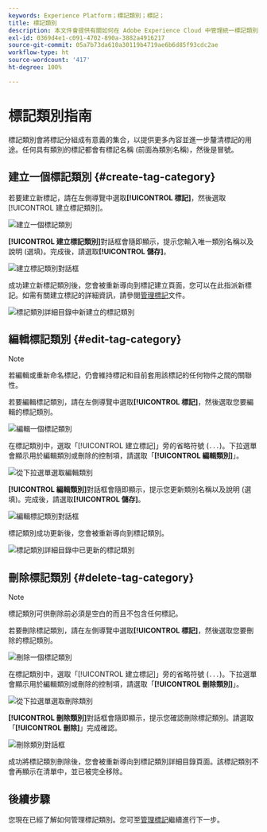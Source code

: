 ```yaml
---
keywords: Experience Platform；標記類別；標記；
title: 標記類別
description: 本文件會提供有關如何在 Adob​​e Experience Cloud 中管理統一標記類別的資訊
exl-id: 0369d4e1-c091-4702-890a-3882a4916217
source-git-commit: 05a7b73da610a30119b4719ae6b6d85f93cdc2ae
workflow-type: ht
source-wordcount: '417'
ht-degree: 100%

---
```


# 標記類別指南

標記類別會將標記分組成有意義的集合，以提供更多內容並進一步釐清標記的用途。任何具有類別的標記都會有標記名稱 (前面為類別名稱)，然後是冒號。

## 建立一個標記類別 {#create-tag-category}

若要建立新標記，請在左側導覽中選取&#x200B;**[!UICONTROL 標記]**，然後選取[!UICONTROL 建立標記類別]。

![建立一個標記類別](./images/create-tag-category.png)

**[!UICONTROL 建立標記類別]**&#x200B;對話框會隨即顯示，提示您輸入唯一類別名稱以及說明 (選填)。完成後，請選取&#x200B;**[!UICONTROL 儲存]**。

![建立標記類別對話框](./images/create-tag-category-dialog.png)

成功建立新標記類別後，您會被重新導向到標記建立頁面，您可以在此指派新標記。如需有關建立標記的詳細資訊，請參閱[管理標記](./managing-tags.md#create-a-tag-create-tag)文件。

![標記類別詳細目錄中新建立的標記類別](./images/new-tag-cateogry-listed.png)

## 編輯標記類別 {#edit-tag-category}

>[!NOTE]
>
>若編輯或重新命名標記，仍會維持標記和目前套用該標記的任何物件之間的關聯性。

若要編輯標記類別，請在左側導覽中選取&#x200B;**[!UICONTROL 標記]**，然後選取您要編輯的標記類別。

![編輯一個標記類別](./images/edit-tag-category.png)

在標記類別中，選取「[!UICONTROL 建立標記]」旁的省略符號 (`...`)。下拉選單會顯示用於編輯類別或刪除的控制項，請選取「**[!UICONTROL 編輯類別]**」。

![從下拉選單選取編輯類別](./images/select-edit-tag-category.png)

**[!UICONTROL 編輯類別]**&#x200B;對話框會隨即顯示，提示您更新類別名稱以及說明 (選填)。完成後，請選取&#x200B;**[!UICONTROL 儲存]**。

![編輯標記類別對話框](./images/edit-category-dialog.png)

標記類別成功更新後，您會被重新導向到標記類別。

![標記類別詳細目錄中已更新的標記類別](./images/updated-tag-category.png)

## 刪除標記類別 {#delete-tag-category}

>[!NOTE]
>
>標記類別可供刪除前必須是空白的而且不包含任何標記。

若要刪除標記類別，請在左側導覽中選取&#x200B;**[!UICONTROL 標記]**，然後選取您要刪除的標記類別。

![刪除一個標記類別](./images/edit-tag-category.png)

在標記類別中，選取「[!UICONTROL 建立標記]」旁的省略符號 (`...`)。下拉選單會顯示用於編輯類別或刪除的控制項，請選取「**[!UICONTROL 刪除類別]**」。

![從下拉選單選取刪除類別](./images/select-delete-tag-category.png)

**[!UICONTROL 刪除類別]**&#x200B;對話框會隨即顯示，提示您確認刪除標記類別。請選取「**[!UICONTROL 刪除]**」完成確認。

![刪除類別對話框](./images/delete-category-dialog.png)

成功將標記類別刪除後，您會被重新導向到標記類別詳細目錄頁面。該標記類別不會再顯示在清單中，並已被完全移除。

## 後續步驟

您現在已經了解如何管理標記類別。您可至[管理標記](./managing-tags.md)繼續進行下一步。
